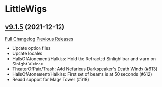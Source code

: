 # LittleWigs

## [v9.1.5](https://github.com/BigWigsMods/LittleWigs/tree/v9.1.5) (2021-12-12)
[Full Changelog](https://github.com/BigWigsMods/LittleWigs/compare/v9.1.4...v9.1.5) [Previous Releases](https://github.com/BigWigsMods/LittleWigs/releases)

- Update option files  
- Update locales  
- HallsOfAtonement/Halkias: Hold the Refracted Sinlight bar and warn on Sinlight Visions  
- TheaterOfPain/Trash: Add Nefarious Darkspeaker's Death Winds (#613)  
- HallsOfAtonement/Halkias: First set of beams is at 50 seconds (#612)  
- Readd support for Mage Tower (#618)  
